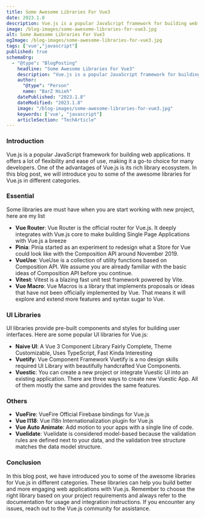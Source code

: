 ```yaml
---
title: Some Awesome Libraries For Vue3
date: 2023.1.8
description: Vue.js is a popular JavaScript framework for building web applications. In this blog post, we will introduce you to some of the awesome libraries for Vue.js in different categories.
image: /blog-images/some-awesome-libraries-for-vue3.jpg
alt: Some Awesome Libraries For Vue3
ogImage: /blog-images/some-awesome-libraries-for-vue3.jpg
tags: ['vue',"javascript"]
published: true
schemaOrg:
  - "@type": "BlogPosting"
    headline: "Some Awesome Libraries For Vue3"
    description: "Vue.js is a popular JavaScript framework for building web applications. In this blog post, we will introduce you to some of the awesome libraries for Vue.js in different categories."
    author:
      "@type": "Person"
      name: "BarZ Hsieh"
    datePublished: "2023.1.8"
    dateModified: "2023.1.8"
    image: "/blog-images/some-awesome-libraries-for-vue3.jpg"
    keywords: ['vue', "javascript"]
    articleSection: "TechArticle"
---
```


### Introduction

Vue.js is a popular JavaScript framework for building web applications. It offers a lot of flexibility and ease of use, making it a go-to choice for many developers. One of the advantages of Vue.js is its rich library ecosystem. In this blog post, we will introduce you to some of the awesome libraries for Vue.js in different categories.

### Essential

Some libraries are must have when you are start working with new project, here are my list

- **Vue Router**: Vue Router is the official router for Vue.js. It deeply integrates with Vue.js core to make building Single Page Applications with Vue.js a breeze
- **Pinia**: Pinia started as an experiment to redesign what a Store for Vue could look like with the Composition API around November 2019.
- **VueUse**: VueUse is a collection of utility functions based on Composition API. We assume you are already familiar with the basic ideas of Composition API before you continue.
- **Vitest**: Vitest is a blazing fast unit test framework powered by Vite.
- **Vue Macro**: Vue Macros is a library that implements proposals or ideas that have not been officially implemented by Vue. That means it will explore and extend more features and syntax sugar to Vue.

### UI Libraries

UI libraries provide pre-built components and styles for building user interfaces. Here are some popular UI libraries for Vue.js:

- **Naive UI**: A Vue 3 Component Library Fairly Complete, Theme Customizable, Uses TypeScript, Fast Kinda Interesting
- **Vuetify**: Vue Component Framework Vuetify is a no design skills required UI Library with beautifully handcrafted Vue Components.
- **Vuestic**: You can create a new project or integrate Vuestic UI into an existing application. There are three ways to create new Vuestic App. All of them mostly the same and provides the same features.

### Others

- **VueFire**: VueFire Official Firebase bindings for Vue.js
- **Vue I118**: Vue I18n Internationalization plugin for Vue.js
- **Vue Auto Animate**: Add motion to your apps with a single line of code.
- **Vuelidate**: Vuelidate is considered model-based because the validation rules are defined next to your data, and the validation tree structure matches the data model structure.

### Conclusion

In this blog post, we have introduced you to some of the awesome libraries for Vue.js in different categories. These libraries can help you build better and more engaging web applications with Vue.js. Remember to choose the right library based on your project requirements and always refer to the documentation for usage and integration instructions. If you encounter any issues, reach out to the Vue.js community for assistance.
